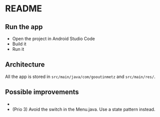# README

## Run the app
- Open the project in Android Studio Code
- Build it
- Run it 

## Architecture

All the app is stored in `src/main/java/com/gooutinmetz` and `src/main/res/`.

## Possible improvements

- 
- (Prio 3) Avoid the switch in the Menu.java. Use a state pattern instead.


